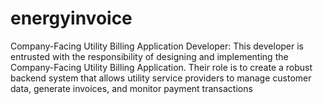 # energyinvoice
Company-Facing Utility Billing Application Developer: This developer is entrusted with the  responsibility of designing and implementing the Company-Facing Utility Billing Application. Their  role is to create a robust backend system that allows utility service providers to manage customer  data, generate invoices, and monitor payment transactions 
